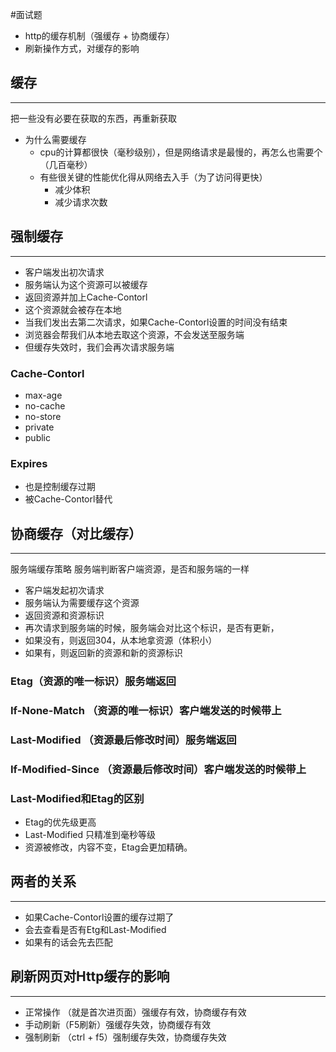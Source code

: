 #面试题 



- http的缓存机制（强缓存 + 协商缓存）
- 刷新操作方式，对缓存的影响



## 缓存
---
把一些没有必要在获取的东西，再重新获取

- 为什么需要缓存
	- cpu的计算都很快（毫秒级别），但是网络请求是最慢的，再怎么也需要个（几百毫秒）
	- 有些很关键的性能优化得从网络去入手（为了访问得更快）
		- 减少体积
		- 减少请求次数




## 强制缓存
---
- 客户端发出初次请求
- 服务端认为这个资源可以被缓存
- 返回资源并加上Cache-Contorl
- 这个资源就会被存在本地
- 当我们发出去第二次请求，如果Cache-Contorl设置的时间没有结束
- 浏览器会帮我们从本地去取这个资源，不会发送至服务端
- 但缓存失效时，我们会再次请求服务端



### Cache-Contorl

- max-age
- no-cache
- no-store
- private
- public


### Expires
- 也是控制缓存过期
- 被Cache-Contorl替代




## 协商缓存（对比缓存）
---
服务端缓存策略
服务端判断客户端资源，是否和服务端的一样

- 客户端发起初次请求
- 服务端认为需要缓存这个资源
- 返回资源和资源标识
- 再次请求到服务端的时候，服务端会对比这个标识，是否有更新，
- 如果没有，则返回304，从本地拿资源（体积小）
- 如果有，则返回新的资源和新的资源标识



### Etag（资源的唯一标识）服务端返回
### If-None-Match （资源的唯一标识）客户端发送的时候带上
### Last-Modified （资源最后修改时间）服务端返回
### If-Modified-Since （资源最后修改时间）客户端发送的时候带上





### Last-Modified和Etag的区别

- Etag的优先级更高
- Last-Modified 只精准到毫秒等级
- 资源被修改，内容不变，Etag会更加精确。




## 两者的关系
---
- 如果Cache-Contorl设置的缓存过期了
- 会去查看是否有Etg和Last-Modified
- 如果有的话会先去匹配





## 刷新网页对Http缓存的影响
---

- 正常操作 （就是首次进页面）强缓存有效，协商缓存有效
- 手动刷新（F5刷新）强缓存失效，协商缓存有效
- 强制刷新 （ctrl + f5）强制缓存失效，协商缓存失效